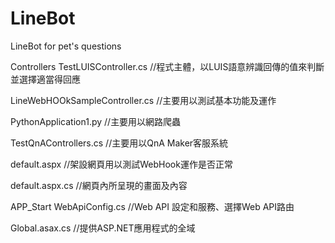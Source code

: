 # LineBot
LineBot for pet's questions

Controllers
TestLUISController.cs
//程式主體，以LUIS語意辨識回傳的值來判斷並選擇適當得回應


LineWebHOOkSampleController.cs
//主要用以測試基本功能及運作


PythonApplication1.py
//主要用以網路爬蟲


TestQnAControllers.cs
//主要用以QnA Maker客服系統


default.aspx
//架設網頁用以測試WebHook運作是否正常


default.aspx.cs
//網頁內所呈現的畫面及內容

APP_Start
WebApiConfig.cs
//Web API 設定和服務、選擇Web API路由


Global.asax.cs
//提供ASP.NET應用程式的全域


